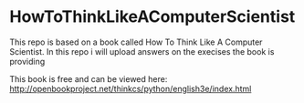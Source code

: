 # HowToThinkLikeAComputerScientist

This repo is based on a book called How To Think Like A Computer Scientist. In this repo i will upload answers on the execises the book is providing

This book is free and can be viewed here: http://openbookproject.net/thinkcs/python/english3e/index.html
